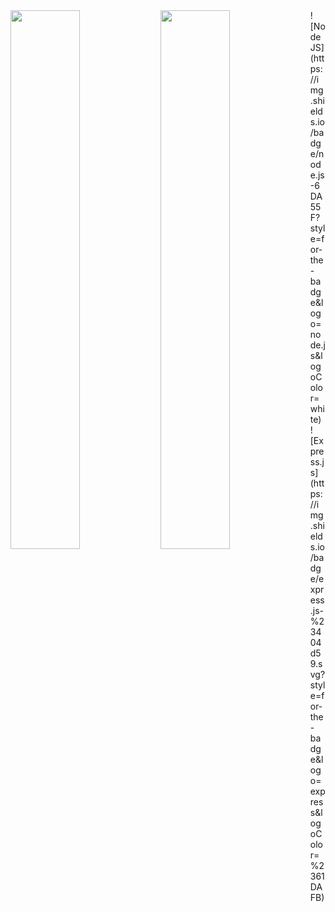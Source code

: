<img align="left" width="47%" src="https://github-readme-stats.vercel.app/api/top-langs/?username=tcx42&layout=compact&theme=dark" />
<img align="left" width="47%" src="https://github-readme-stats.vercel.app/api?username=tcx42&show_icons=true&theme=dark" />
<!-- Source: https://github.com/anuraghazra/github-readme-stats -->
![NodeJS](https://img.shields.io/badge/node.js-6DA55F?style=for-the-badge&logo=node.js&logoColor=white)
![Express.js](https://img.shields.io/badge/express.js-%23404d59.svg?style=for-the-badge&logo=express&logoColor=%2361DAFB)
